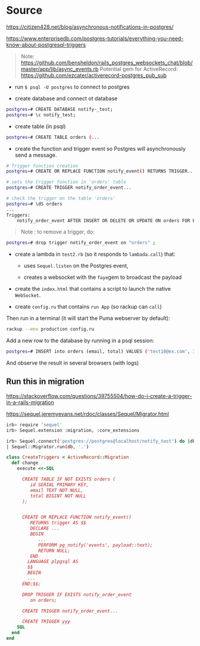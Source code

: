 # Source

<https://citizen428.net/blog/asynchronous-notifications-in-postgres/>

<https://www.enterprisedb.com/postgres-tutorials/everything-you-need-know-about-postgresql-triggers>

> Note: <https://github.com/bensheldon/rails_postgres_websockets_chat/blob/master/app/lib/async_events.rb>
> Potential gem for ActiveRecord: <https://github.com/ezcater/activerecord-postgres_pub_sub>

- run `$ psql -U postgres` to connect to postgres

- create database and connect ot database

```bash
postgres=# CREATE DATABASE notify-_test;
postgres=# \c notify_test;
```

- create table (in psql)

```bash
postgres=# CREATE TABLE orders (...
```

- create the function and trigger event so Postgres will asynchronously send a message.

```bash
# Trigger function creation
postgres=# CREATE OR REPLACE FUNCTION notify_event() RETURNS TRIGGER...

# sets the trigger function in 'orders' table
postgres=# CREATE TRIGGER notify_order_event...

# check the trigger on the table 'orders'
postgres=# \dS orders
...
Triggers:
    notify_order_event AFTER INSERT OR DELETE OR UPDATE ON orders FOR EACH ROW EXECUTE FUNCTION notify_event()

```

> Note : to remove a trigger, do:

```bash
postgres=# drop trigger notify_order_event on "orders" ;
```

- create a lambda in `test2.rb` (so it responds to `lambada.call`) that:

  - uses `Sequel.listen` on the Postgres event,

  - creates a websocket with the `faye`gem to broadcast the payload

- create the `index.html` that contains a script to launch the native `WebSocket`.

- create `config.ru` that contains `run App` (so rackup can `call`)


Then run in a terminal (it will start the Puma webserver by default):

```bash
rackup --env production config.ru
```

Add a new row to the database by running in a psql session:

```bash
postgres=# INSERT into orders (email, total) VALUES ('test10@ex.com', 10);
```

And observe the result in several browsers (with logs)

## Run this in migration

<https://stackoverflow.com/questions/39755504/how-do-i-create-a-trigger-in-a-rails-migration>

<https://sequel.jeremyevans.net/rdoc/classes/Sequel/Migrator.html>


```bash
irb> require 'sequel'
irb> Sequel.extension :migration, :core_extensions

irb> Sequel.connect('postgres://postgres@localhost/notify_test') do |db
| Sequel::Migrator.run(db, '.')
```

```rb
class CreateTriggers < ActiveRecord::Migration
  def change
    execute <<-SQL

      CREATE TABLE IF NOT EXISTS orders (
         id SERIAL PRIMARY KEY,
         email TEXT NOT NULL,
         total BIGINT NOT NULL
      );


      CREATE OR REPLACE FUNCTION notify_event()
         RETURNS trigger AS $$
         DECLARE ...
         BEGIN
            ...
            PERFORM pg_notify('events', payload::text);
            RETURN NULL;
         END
        LANGUAGE plpgsql AS
        $$
        BEGIN
        ...
      END;$$;

      DROP TRIGGER IF EXISTS notify_order_event
         on orders;

      CREATE TRIGGER notify_order_event...

      CREATE TRIGGER yyy
    SQL
  end
end
```